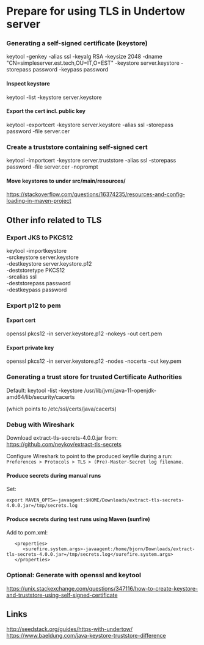 # Prepare for using TLS in Undertow server

### Generating a self-signed certificate (keystore)
keytool -genkey -alias ssl -keyalg RSA -keysize 2048 -dname "CN=simpleserver.est.tech,OU=IT,O=EST" -keystore server.keystore -storepass password -keypass password

#### Inspect keystore
keytool -list -keystore server.keystore

#### Export the cert incl. public key
keytool -exportcert -keystore server.keystore -alias ssl -storepass password -file server.cer

### Create a truststore containing self-signed cert
keytool -importcert -keystore server.truststore -alias ssl -storepass password -file server.cer -noprompt


#### Move keystores to under src/main/resources/
https://stackoverflow.com/questions/16374235/resources-and-config-loading-in-maven-project



## Other info related to TLS

### Export JKS to PKCS12
keytool -importkeystore \
    -srckeystore server.keystore \
    -destkeystore server.keystore.p12 \
    -deststoretype PKCS12 \
    -srcalias ssl \
    -deststorepass password \
    -destkeypass password

### Export p12 to pem
#### Export cert
openssl pkcs12 -in server.keystore.p12  -nokeys -out cert.pem
#### Export private key
openssl pkcs12 -in server.keystore.p12  -nodes -nocerts -out key.pem


### Generating a trust store for trusted Certificate Authorities
Default:
keytool -list -keystore /usr/lib/jvm/java-11-openjdk-amd64/lib/security/cacerts

(which points to /etc/ssl/certs/java/cacerts)

### Debug with Wireshark
Download extract-tls-secrets-4.0.0.jar from:
https://github.com/neykov/extract-tls-secrets

Configure Wireshark to point to the produced keyfile during a run:
`Preferences > Protocols > TLS > (Pre)-Master-Secret log filename.`

#### Produce secrets during manual runs
Set:
```
export MAVEN_OPTS=-javaagent:$HOME/Downloads/extract-tls-secrets-4.0.0.jar=/tmp/secrets.log
```

#### Produce secrets during test runs using Maven (sunfire)
Add to pom.xml:
```
   <properties>
      <surefire.system.args>-javaagent:/home/bjorn/Downloads/extract-tls-secrets-4.0.0.jar=/tmp/secrets.log</surefire.system.args>
   </properties>
```

### Optional: Generate with openssl and keytool
https://unix.stackexchange.com/questions/347116/how-to-create-keystore-and-truststore-using-self-signed-certificate

## Links
http://seedstack.org/guides/https-with-undertow/
https://www.baeldung.com/java-keystore-truststore-difference
